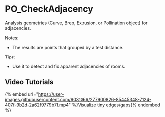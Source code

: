 # PO_CheckAdjacency

Analysis geometries (Curve, Brep, Extrusion, or Pollination object) for adjacencies.

Notes:
- The results are points that grouped by a test distance.

Tips:
- Use it to detect and fix apparent adjacencies of rooms.

## Video Tutorials

{% embed url="https://user-images.githubusercontent.com/9031066/277900826-85445348-7124-407f-9b2d-2a62f9779b7f.mp4" %}Visualize tiny edges/gaps{% endembed %}

